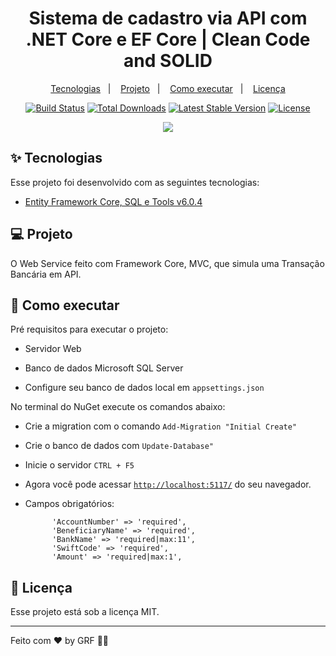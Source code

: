 <h1 align="center">Sistema de cadastro via API com .NET Core e EF Core | Clean Code and SOLID</h1>

<p align="center">
  <a href="#-tecnologias">Tecnologias</a>&nbsp;&nbsp;&nbsp;|&nbsp;&nbsp;&nbsp;
  <a href="#-projeto">Projeto</a>&nbsp;&nbsp;&nbsp;|&nbsp;&nbsp;&nbsp;
  <a href="#-como-executar">Como executar</a>&nbsp;&nbsp;&nbsp;|&nbsp;&nbsp;&nbsp;
  <a href="#-licença">Licença</a>
</p>

<p align="center">
<a href="https://travis-ci.org/laravel/framework"><img src="https://travis-ci.org/laravel/framework.svg" alt="Build Status"></a>
<a href="https://packagist.org/packages/laravel/framework"><img src="https://img.shields.io/packagist/dt/laravel/framework" alt="Total Downloads"></a>
<a href="https://packagist.org/packages/laravel/framework"><img src="https://img.shields.io/packagist/v/laravel/framework" alt="Latest Stable Version"></a>
<a href="https://packagist.org/packages/laravel/framework"><img src="https://img.shields.io/packagist/l/laravel/framework" alt="License"></a>
</p>

<p align="center">
    <img src="https://user-images.githubusercontent.com/48185499/150372342-47c64427-71a3-4c97-8681-03ba9dd1206d.gif"</p>

## ✨ Tecnologias

Esse projeto foi desenvolvido com as seguintes tecnologias:

- [Entity Framework Core, SQL e Tools v6.0.4](https://docs.microsoft.com/pt-br/ef/core/)

## 💻 Projeto

O Web Service feito com Framework Core, MVC, que simula uma Transação Bancária em API.


## 🚀 Como executar

Pré requisitos para executar o projeto:

- Servidor Web
- Banco de dados Microsoft SQL Server

- Configure seu banco de dados local em `appsettings.json`


No terminal do NuGet execute os comandos abaixo:
- Crie a migration com o comando `Add-Migration "Initial Create"`
- Crie o banco de dados com `Update-Database"`

- Inicie o servidor `CTRL + F5`
- Agora você pode acessar [`http://localhost:5117/`](http://localhost:5117/) do seu navegador.
- Campos obrigatórios:
    
            'AccountNumber' => 'required',
            'BeneficiaryName' => 'required',
            'BankName' => 'required|max:11',
            'SwiftCode' => 'required',
            'Amount' => 'required|max:1',
    
## 📄 Licença

Esse projeto está sob a licença MIT.

---

Feito com ♥ by GRF 👋🏻
